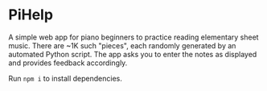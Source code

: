 # PiHelp

A simple web app for piano beginners to practice reading elementary sheet music. There are ~1K such "pieces", each randomly generated by an automated Python script. The app asks you to enter the notes as displayed and provides feedback accordingly.

Run `npm i` to install dependencies.